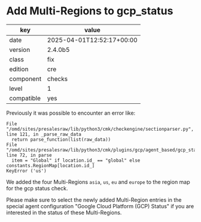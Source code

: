 [//]: # (werk v2)
# Add Multi-Regions to gcp_status

key        | value
---------- | ---
date       | 2025-04-01T12:52:17+00:00
version    | 2.4.0b5
class      | fix
edition    | cre
component  | checks
level      | 1
compatible | yes

Previously it was possible to encounter an error like:

```
File "/omd/sites/presalesraw/lib/python3/cmk/checkengine/sectionparser.py", line 121, in _parse_raw_data
  return parse_function(list(raw_data))
File "/omd/sites/presalesraw/lib/python3/cmk/plugins/gcp/agent_based/gcp_status.py", line 72, in parse
  item = "Global" if location.id_ == "global" else constants.RegionMap[location.id_]
KeyError ('us')
 ```

We added the four Multi-Regions `asia`, `us`, `eu` and `europe` to the region
map for the gcp status check.

Please make sure to select the newly added Multi-Region entries in the special
agent configuration "Google Cloud Platform (GCP) Status" if you are interested
in the status of these Multi-Regions.
